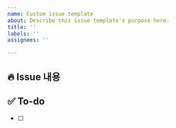 ```yaml
---
name: Custom issue template
about: Describe this issue template's purpose here.
title: ''
labels: ''
assignees: ''

---
```


## 🔥 Issue 내용

## ✅ To-do
- [ ]
